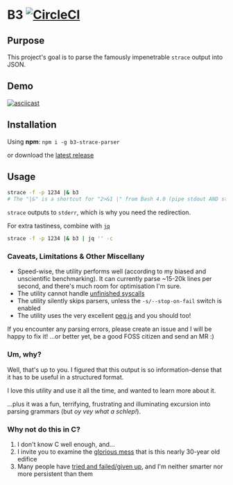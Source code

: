 # B3 [![CircleCI](https://circleci.com/gh/dannykopping/b3/tree/master.svg?style=svg)](https://circleci.com/gh/dannykopping/b3/tree/master)

## Purpose

This project's goal is to parse the famously impenetrable `strace` output into JSON.

## Demo

[![asciicast](https://asciinema.org/a/226608.svg)](https://asciinema.org/a/226608)

## Installation

Using **npm**: `npm i -g b3-strace-parser`

or download the [latest release](https://github.com/dannykopping/b3/releases)

## Usage

```bash
strace -f -p 1234 |& b3
# The "|&" is a shortcut for "2>&1 |" from Bash 4.0 (pipe stdout AND stderr to next program)
```

`strace` outputs to `stderr`, which is why you need the redirection.

For extra tastiness, combine with [`jq`](https://stedolan.github.io/jq/)

```bash
strace -f -p 1234 |& b3 | jq '' -c
```

### Caveats, Limitations & Other Miscellany

 - Speed-wise, the utility performs well (according to my biased and unscientific benchmarking). It can currently parse ~15-20k lines per second, and there's much room for optimisation I'm sure.
 - The utility cannot handle [unfinished syscalls](http://www.man7.org/linux/man-pages/man1/strace.1.html#DESCRIPTION)
 - The utility silently skips parsers, unless the `-s/--stop-on-fail` switch is enabled
 - The utility uses the very excellent [peg.js](https://pegjs.org/) and you should too!
 
If you encounter any parsing errors, please create an issue and I will be happy to fix it! ...or better yet, be a good FOSS citizen and send an MR :)

### Um, why?

Well, that's up to you. I figured that this output is so information-dense that it has to be useful in a structured format.

I love this utility and use it all the time, and wanted to learn more about it.

...plus it was a fun, terrifying, frustrating and illuminating excursion into parsing grammars (but _oy vey what a schlep!_).

### Why not do this in C?

  1. I don't know C well enough, and...
  2. I invite you to examine the [glorious mess](https://github.com/strace/strace/search?q=tprintf&unscoped_q=tprintf) that is this nearly 30-year old edifice
  3. Many people have [tried and failed/given up](https://www.mail-archive.com/search?l=strace-devel%40lists.sourceforge.net&q=json&submit.x=0&submit.y=0), and I'm neither smarter nor more persistent than them